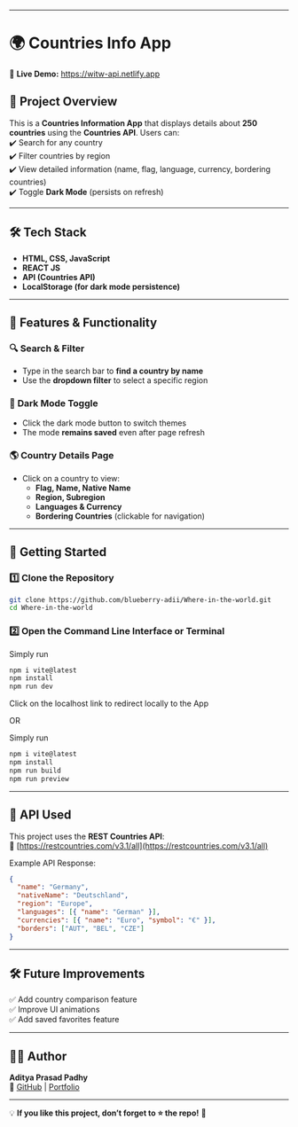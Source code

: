 
---

# 🌍 **Countries Info App**  

🔗 **Live Demo:** https://witw-api.netlify.app

## 📌 **Project Overview**  
This is a **Countries Information App** that displays details about **250 countries** using the **Countries API**. Users can:  
✔️ Search for any country  
✔️ Filter countries by region  
✔️ View detailed information (name, flag, language, currency, bordering countries)  
✔️ Toggle **Dark Mode** (persists on refresh)  

---

## 🛠 **Tech Stack**  
- **HTML, CSS, JavaScript**  
- **REACT JS**
- **API (Countries API)**  
- **LocalStorage (for dark mode persistence)**  

---

## 🎥 **Features & Functionality**  

### 🔍 **Search & Filter**  
- Type in the search bar to **find a country by name**  
- Use the **dropdown filter** to select a specific region  

### 🌙 **Dark Mode Toggle**  
- Click the dark mode button to switch themes  
- The mode **remains saved** even after page refresh  

### 🌎 **Country Details Page**  
- Click on a country to view:  
  - **Flag, Name, Native Name**  
  - **Region, Subregion**  
  - **Languages & Currency**  
  - **Bordering Countries** (clickable for navigation)  

---

## 🚀 **Getting Started**  

### 1️⃣ Clone the Repository  
```bash
git clone https://github.com/blueberry-adii/Where-in-the-world.git
cd Where-in-the-world
```

### 2️⃣ Open the Command Line Interface or Terminal 
Simply run
```bash
npm i vite@latest
npm install
npm run dev
```
Click on the localhost link to redirect locally to the App

OR

Simply run
```bash
npm i vite@latest
npm install
npm run build
npm run preview
```

---

## 📜 **API Used**  
This project uses the **REST Countries API**:  
🔗 [https://restcountries.com/v3.1/all](https://restcountries.com/v3.1/all)  

Example API Response:  
```json
{
  "name": "Germany",
  "nativeName": "Deutschland",
  "region": "Europe",
  "languages": [{ "name": "German" }],
  "currencies": [{ "name": "Euro", "symbol": "€" }],
  "borders": ["AUT", "BEL", "CZE"]
}
```

---

## 🛠 **Future Improvements**  
✅ Add country comparison feature  
✅ Improve UI animations  
✅ Add saved favorites feature  

---

## 👨‍💻 **Author**  
**Aditya Prasad Padhy**  
🔗 [GitHub](https://github.com/blueberry-adii) | [Portfolio](https://)  

---

💡 **If you like this project, don’t forget to ⭐ the repo!** 🚀